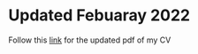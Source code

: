 # Updated Febuaray 2022 

Follow this [link](https://github.com/jennahamlin/Hamlin.CV/blob/master/Hamlin.files/Hamlin.pdf) for the updated pdf of my CV
